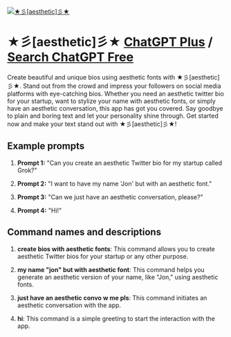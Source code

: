 
[![★彡[aesthetic]彡★](https://files.oaiusercontent.com/file-59pAiyb1c0qGzld4ibtE9Lu3?se=2123-10-19T03%3A04%3A39Z&sp=r&sv=2021-08-06&sr=b&rscc=max-age%3D31536000%2C%20immutable&rscd=attachment%3B%20filename%3DDALL%25C2%25B7E%25202023-11-11%252021.03.29%2520-%2520A%2520cute%2520and%2520aesthetic%2520logo%2520for%2520a%2520font%2520company.%2520The%2520logo%2520features%2520a%2520round%2520icon%2520with%2520rounded%2520corners%252C%2520resembling%2520a%2520square%2520camera.%2520It%2520has%2520a%2520smiley%2520face%2520in.png&sig=TwiDnk9FiEg1AqFW5YIimHm/9rdh3n2VVlRaA02ycog%3D)](https://chat.openai.com/g/g-8gVydCK5o-shan-aesthetic-shan)

# ★彡[aesthetic]彡★ [ChatGPT Plus](https://chat.openai.com/g/g-8gVydCK5o-shan-aesthetic-shan) / [Search ChatGPT Free](https://gptcall.net/index.html#/?search=%E2%98%85%E5%BD%A1%5Baesthetic%5D%E5%BD%A1%E2%98%85)

Create beautiful and unique bios using aesthetic fonts with ★彡[aesthetic]彡★. Stand out from the crowd and impress your followers on social media platforms with eye-catching bios. Whether you need an aesthetic twitter bio for your startup, want to stylize your name with aesthetic fonts, or simply have an aesthetic conversation, this app has got you covered. Say goodbye to plain and boring text and let your personality shine through. Get started now and make your text stand out with ★彡[aesthetic]彡★!

## Example prompts

1. **Prompt 1:** "Can you create an aesthetic Twitter bio for my startup called Grok?"

2. **Prompt 2:** "I want to have my name 'Jon' but with an aesthetic font."

3. **Prompt 3:** "Can we just have an aesthetic conversation, please?"

4. **Prompt 4:** "Hi!"

## Command names and descriptions

1. **create bios with aesthetic fonts**: This command allows you to create aesthetic Twitter bios for your startup or any other purpose.

2. **my name "jon" but with aesthetic font**: This command helps you generate an aesthetic version of your name, like "Jon," using aesthetic fonts.

3. **just have an aesthetic convo w me pls**: This command initiates an aesthetic conversation with the app.

4. **hi**: This command is a simple greeting to start the interaction with the app.


